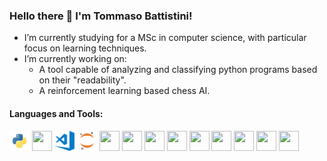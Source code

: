 ### Hello there 👋   I'm Tommaso Battistini!

-  I’m currently studying for a MSc in computer science, with particular focus on learning techniques. 
-  I’m currently working on:
    - A tool capable of analyzing and classifying python programs based on their "readability".
     - A reinforcement learning based chess AI.

#### Languages and Tools:
<img height ="32" width="32" src="https://raw.githubusercontent.com/github/explore/80688e429a7d4ef2fca1e82350fe8e3517d3494d/topics/python/python.png"/>  <img height ="32" width="32" src="https://simpleicons.org/icons/linux.svg"/> <img height ="32" width="32" src="https://raw.githubusercontent.com/github/explore/80688e429a7d4ef2fca1e82350fe8e3517d3494d/topics/visual-studio-code/visual-studio-code.png"/>  <img height ="32" width="32" src="https://raw.githubusercontent.com/github/explore/80688e429a7d4ef2fca1e82350fe8e3517d3494d/topics/jupyter-notebook/jupyter-notebook.png"/>  <img height ="32" width="32" src="https://simpleicons.org/icons/googlecolab.svg"/>  <img height ="32" width="32" src="https://simpleicons.org/icons/anaconda.svg"/>  <img height ="32" width="32" src="https://simpleicons.org/icons/pytorch.svg"/> <img height ="32" width="32" src="https://simpleicons.org/icons/git.svg"/> <img height ="32" width="32" src="https://simpleicons.org/icons/numpy.svg"/> <img height ="32" width="32" src="https://simpleicons.org/icons/pandas.svg"/> <img height ="32" width="32" src="https://simpleicons.org/icons/scikit-learn.svg"/> <img height ="32" width="32" src="https://simpleicons.org/icons/twitch.svg"/> <img height ="32" width="32" src="https://simpleicons.org/icons/instagram.svg"/> 


  

<!--
**Frisayl/Frisayl** is a ✨ _special_ ✨ repository because its `README.md` (this file) appears on your GitHub profile.

Here are some ideas to get you started:

- 🔭 I’m currently working on ...
- 🌱 I’m currently learning ...
- 👯 I’m looking to collaborate on ...
- 🤔 I’m looking for help with ...
- 💬 Ask me about ...
- 📫 How to reach me: ...
- 😄 Pronouns: ...
- ⚡ Fun fact: ...
-->
